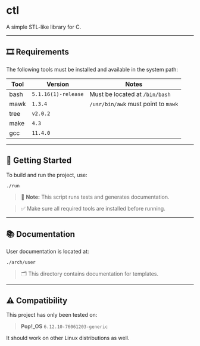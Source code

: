 # ctl

A simple STL-like library for C.

---

## 🎞️ Requirements

The following tools must be installed and available in the system path:

| Tool | Version             | Notes                               |
| ---- | ------------------- | ----------------------------------- |
| bash | `5.1.16(1)-release` | Must be located at `/bin/bash`      |
| mawk | `1.3.4`             | `/usr/bin/awk` must point to `mawk` |
| tree | `v2.0.2`            |                                     |
| make | `4.3`               |                                     |
| gcc  | `11.4.0`            |                                     |

---

## 🚀 Getting Started

To build and run the project, use:

```bash
./run
```

> 🔧 **Note:** This script runs tests and generates documentation.

> ✅ Make sure all required tools are installed before running.

---

## 📚 Documentation

User documentation is located at:

```
./arch/user
```

> 🗂️ This directory contains documentation for templates.

---

## ⚠️ Compatibility

This project has only been tested on:

> **Pop!\_OS** `6.12.10-76061203-generic`

It should work on other Linux distributions as well.
